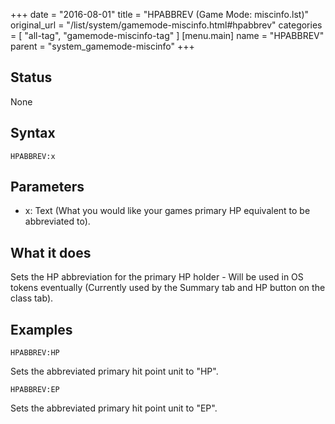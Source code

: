 +++
date = "2016-08-01"
title = "HPABBREV (Game Mode: miscinfo.lst)"
original_url = "/list/system/gamemode-miscinfo.html#hpabbrev"
categories = [ "all-tag", "gamemode-miscinfo-tag" ]
[menu.main]
    name = "HPABBREV"
    parent = "system_gamemode-miscinfo"
+++

## Status

None

## Syntax

`HPABBREV:x`

## Parameters

-   x: Text (What you would like your games primary HP
    equivalent to be abbreviated to).



What it does
------------

Sets the HP abbreviation for the primary HP holder - Will be used in OS
tokens eventually (Currently used by the Summary tab and HP button on
the class tab).

Examples
--------

`HPABBREV:HP`

Sets the abbreviated primary hit point unit to "HP".

`HPABBREV:EP`

Sets the abbreviated primary hit point unit to "EP".

